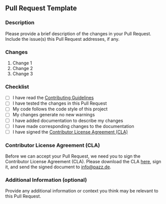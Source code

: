## Pull Request Template

### Description

Please provide a brief description of the changes in your Pull Request. Include the issue(s) this Pull Request addresses, if any.

### Changes

1. Change 1
2. Change 2
3. Change 3

### Checklist

- [ ] I have read the [Contributing Guidelines](../CONTRIBUTING.md)
- [ ] I have tested the changes in this Pull Request
- [ ] My code follows the code style of this project
- [ ] My changes generate no new warnings
- [ ] I have added documentation to describe my changes
- [ ] I have made corresponding changes to the documentation
- [ ] I have signed the [Contributor License Agreement (CLA)](../CLA.md)

### Contributor License Agreement (CLA)

Before we can accept your Pull Request, we need you to sign the Contributor License Agreement (CLA). Please download the CLA [here](../CLA.md), sign it, and send the signed document to info@pazz.de.

### Additional Information (optional)

Provide any additional information or context you think may be relevant to this Pull Request.
